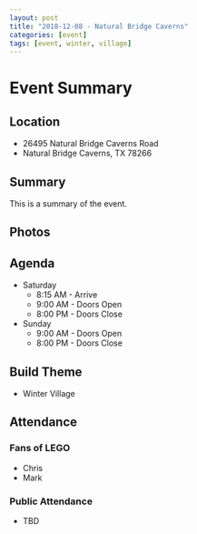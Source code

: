```yaml
---
layout: post
title: "2018-12-08 - Natural Bridge Caverns"
categories: [event]
tags: [event, winter, village]
---
```


# Event Summary

## Location

- 26495 Natural Bridge Caverns Road
- Natural Bridge Caverns, TX 78266

## Summary

This is a summary of the event.

## Photos


## Agenda

* Saturday
   * 8:15 AM - Arrive
   * 9:00 AM - Doors Open
   * 8:00 PM - Doors Close
* Sunday
   * 9:00 AM - Doors Open
   * 8:00 PM - Doors Close

## Build Theme
- Winter Village

## Attendance

### Fans of LEGO
* Chris
* Mark

### Public Attendance
* TBD
